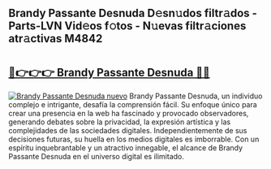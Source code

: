 ## Brandy Passante Desnuda D𝚎sn𝚞dos filtr𝚊dos - Parts-LVN Vid𝚎os f𝚘tos - N𝚞evas filtr𝚊ciones atr𝚊ctivas M4842

# <h2><a href="http://mb3pgxz.tromn.icu/?c=Brandy+Passante+Desnuda">🔗👉👉👉 Brandy Passante Desnuda 🔗🔗</a></h2>

[![Brandy Passante Desnuda nuevo](https://i.imgur.com/pEAQMta.gif)](http://mb3pgxz.tromn.icu/?c=Brandy+Passante+Desnuda)
Brandy Passante Desnuda, un individuo complejo e intrigante, desafía la comprensión fácil. Su enfoque único para crear una presencia en la web ha fascinado y provocado observadores, generando debates sobre la privacidad, la expresión artística y las complejidades de las sociedades digitales. Independientemente de sus decisiones futuras, su huella en los medios digitales es imborrable. Con un espíritu inquebrantable y un atractivo innegable, el alcance de Brandy Passante Desnuda en el universo digital es ilimitado.
